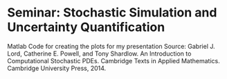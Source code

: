 # Seminar: Stochastic Simulation and Uncertainty Quantification
Matlab Code for creating the plots for my presentation
Source: Gabriel J. Lord, Catherine E. Powell, and Tony Shardlow. An Introduction to Computational
Stochastic PDEs. Cambridge Texts in Applied Mathematics. Cambridge University Press, 2014.
